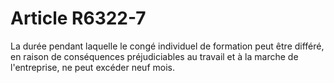 # Article R6322-7

  
La durée pendant laquelle le congé individuel de formation peut être différé, en raison de conséquences préjudiciables au travail et à la marche de l'entreprise, ne peut excéder neuf mois.